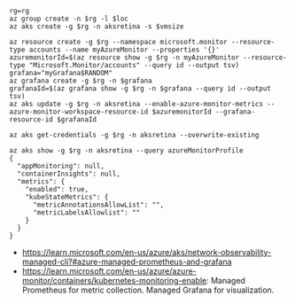 ```
rg=rg
az group create -n $rg -l $loc
az aks create -g $rg -n aksretina -s $vmsize

az resource create -g $rg --namespace microsoft.monitor --resource-type accounts --name myAzureMonitor --properties '{}'
azuremonitorId=$(az resource show -g $rg -n myAzureMonitor --resource-type "Microsoft.Monitor/accounts" --query id --output tsv)
grafana="myGrafana$RANDOM"
az grafana create -g $rg -n $grafana
grafanaId=$(az grafana show -g $rg -n $grafana --query id --output tsv)
az aks update -g $rg -n aksretina --enable-azure-monitor-metrics --azure-monitor-workspace-resource-id $azuremonitorId --grafana-resource-id $grafanaId

az aks get-credentials -g $rg -n aksretina --overwrite-existing
```

```
az aks show -g $rg -n aksretina --query azureMonitorProfile
{
  "appMonitoring": null,
  "containerInsights": null,
  "metrics": {
    "enabled": true,
    "kubeStateMetrics": {
      "metricAnnotationsAllowList": "",
      "metricLabelsAllowlist": ""
    }
  }
}
```

- https://learn.microsoft.com/en-us/azure/aks/network-observability-managed-cli?#azure-managed-prometheus-and-grafana
- https://learn.microsoft.com/en-us/azure/azure-monitor/containers/kubernetes-monitoring-enable: Managed Prometheus for metric collection. Managed Grafana for visualization.
